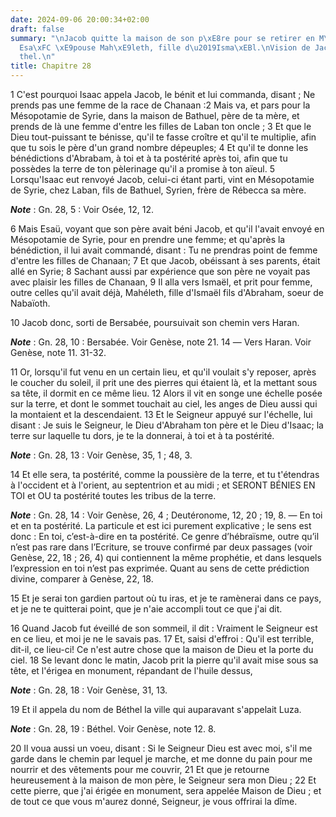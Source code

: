 ```yaml
---
date: 2024-09-06 20:00:34+02:00
draft: false
summary: "\nJacob quitte la maison de son p\xE8re pour se retirer en M\xE9sopotamie.\n\
  Esa\xFC \xE9pouse Mah\xE9leth, fille d\u2019Isma\xEBl.\nVision de Jacob \xE0 B\xE9\
  thel.\n"
title: Chapitre 28
---
```





1 C'est pourquoi Isaac appela Jacob, le bénit et lui commanda, disant ; Ne prends pas une femme de la race de Chanaan :2 Mais va, et pars pour la Mésopotamie de Syrie, dans la maison de Bathuel, père de ta mère, et prends de là une femme d'entre les filles de Laban ton oncle ; 3 Et que le Dieu tout-puissant te bénisse, qu'il te fasse croître et qu'il te multiplie, afin que tu sois le père d'un grand nombre dépeuples; 4 Et qu'il te donne les bénédictions d'Abrabam, à toi et à ta postérité après toi, afin que tu possèdes la terre de ton pèlerinage qu'il a promise à ton aïeul. 5 Lorsqu'Isaac eut renvoyé Jacob, celui-ci étant parti, vint en Mésopotamie de Syrie, chez Laban, fils de Bathuel, Syrien, frère de Rébecca sa mère.

***Note*** :  Gn. 28, 5 : Voir Osée, 12, 12.


6 Mais Esaü, voyant que son père avait béni Jacob, et qu'il l'avait envoyé en Mésopotamie de Syrie, pour en prendre une femme; et qu'après la bénédiction, il lui avait commandé, disant : Tu ne prendras point de femme d'entre les filles de Chanaan; 7 Et que Jacob, obéissant à ses parents, était allé en Syrie; 8 Sachant aussi par expérience que son père ne voyait pas avec plaisir les filles de Chanaan, 9 Il alla vers Ismaël, et prit pour femme, outre celles qu'il avait déjà, Mahéleth, fille d'Ismaël fils d'Abraham, soeur de Nabaïoth.


10 Jacob donc, sorti de Bersabée, poursuivait son chemin vers Haran.

***Note*** :  Gn. 28, 10 : Bersabée. Voir Genèse, note 21. 14 ― Vers Haran. Voir Genèse, note 11. 31-32.

11 Or, lorsqu'il fut venu en un certain lieu, et qu'il voulait s'y reposer, après le coucher du soleil, il prit une des pierres qui étaient là, et la mettant sous sa tête, il dormit en ce même lieu. 12 Alors il vit en songe une échelle posée sur la terre, et dont le sommet touchait au ciel, les anges de Dieu aussi qui la montaient et la descendaient. 13 Et le Seigneur appuyé sur l'échelle, lui disant : Je suis le Seigneur, le Dieu d'Abraham ton père et le Dieu d'Isaac; la terre sur laquelle tu dors, je te la donnerai, à toi et à ta postérité.

***Note*** :  Gn. 28, 13 : Voir Genèse, 35, 1 ; 48, 3.

14 Et elle sera, ta postérité, comme la poussière de la terre, et tu t'étendras à l'occident et à l'orient, au septentrion et au midi ; et SERONT BÉNIES EN TOI et OU ta postérité toutes les tribus de la terre.

***Note*** :  Gn. 28, 14 : Voir Genèse, 26, 4 ; Deutéronome, 12, 20 ; 19, 8. ― En toi et en ta postérité. La particule et est ici purement explicative ; le sens est donc : En toi, c’est-à-dire en ta postérité. Ce genre d’hébraïsme, outre qu’il n’est pas rare dans l’Ecriture, se trouve confirmé par deux passages (voir Genèse, 22, 18 ; 26, 4) qui contiennent la même prophétie, et dans lesquels l’expression en toi n’est pas exprimée. Quant au sens de cette prédiction divine, comparer à Genèse, 22, 18.

15 Et je serai ton gardien partout où tu iras, et je te ramènerai dans ce pays, et je ne te quitterai point, que je n'aie accompli tout ce que j'ai dit.


16 Quand Jacob fut éveillé de son sommeil, il dit : Vraiment le Seigneur est en ce lieu, et moi je ne le savais pas. 17 Et, saisi d'effroi : Qu'il est terrible, dit-il, ce lieu-ci! Ce n'est autre chose que la maison de Dieu et la porte du ciel. 18 Se levant donc le matin, Jacob prit la pierre qu'il avait mise sous sa tête, et l'érigea en monument, répandant de l'huile dessus,

***Note*** :  Gn. 28, 18 : Voir Genèse, 31, 13.

19 Et il appela du nom de Béthel la ville qui auparavant s'appelait Luza.

***Note*** :  Gn. 28, 19 : Béthel. Voir Genèse, note 12. 8.

20 Il voua aussi un voeu, disant : Si le Seigneur Dieu est avec moi, s'il me garde dans le chemin par lequel je marche, et me donne du pain pour me nourrir et des vêtements pour me couvrir, 21 Et que je retourne heureusement à la maison de mon père, le Seigneur sera mon Dieu ; 22 Et cette pierre, que j'ai érigée en monument, sera appelée Maison de Dieu ; et de tout ce que vous m'aurez donné, Seigneur, je vous offrirai la dîme.

